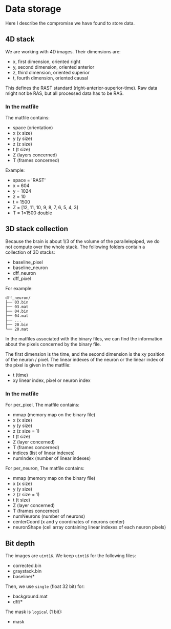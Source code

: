# Data storage
Here I describe the compromise we have found to store data.

## 4D stack
We are working with 4D images. Their dimensions are:
- x, first dimension, oriented right
- y, second dimension, oriented anterior
- z, third dimension, oriented superior
- t, fourth dimension, oriented causal

This defines the RAST standard (right-anterior-superior-time). Raw data might not be RAS, but all processed data has to be RAS.

### In the matfile
The matfile contains:
- space (orientation)
- x (x size)
- y (y size)
- z (z size)
- t (t size)
- Z (layers concerned)
- T (frames concerned)

Example:
- space = 'RAST'
- x = 604
- y = 1024
- z = 10
- t = 1500
- Z = \[12, 11, 10, 9, 8, 7, 6, 5, 4, 3\]
- T = 1×1500 double

## 3D stack collection
Because the brain is about 1/3 of the volume of the parallelepiped, we do not compute over the whole stack. The following folders contain a collection of 3D stacks:
- baseline_pixel
- baseline_neuron
- dff_neuron
- dff_pixel

For example:

    dff_neuron/
    ├── 03.bin
    ├── 03.mat
    ├── 04.bin
    ├── 04.mat
    ├── ...
    ├── 20.bin
    └── 20.mat

In the matfiles associated with the binary files, we can find the information about the pixels concerned by the binary file.

The first dimension is the time, and the second dimension is the xy position of the neuron / pixel. The linear indexes of the neuron or the linear index of the pixel is given in the matfile:

- t (time)
- xy linear index, pixel or neuron index

### In the matfile
For per_pixel, The matfile contains:
- mmap (memory map on the binary file)
- x (x size)
- y (y size)
- z (z size = 1)
- t (t size)
- Z (layer concerned)
- T (frames concerned)
- indices (list of linear indexes)
- numIndex (number of linear indexes)

For per_neuron, The matfile contains:
- mmap (memory map on the binary file)
- x (x size)
- y (y size)
- z (z size = 1)
- t (t size)
- Z (layer concerned)
- T (frames concerned)
- numNeurons (number of neurons)
- centerCoord (x and y coordinates of neurons center)
- neuronShape (cell array containing linear indexes of each neuron pixels) 

## Bit depth
The images are `uint16`. We keep `uint16` for the following files:
- corrected.bin
- graystack.bin
- baseline/*

Then, we use `single` (float 32 bit) for:
- background.mat
- dff/*

The mask is `logical` (1 bit):
- mask
